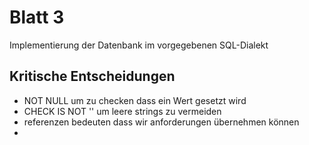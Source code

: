 # Blatt 3

Implementierung der Datenbank im vorgegebenen SQL-Dialekt

## Kritische Entscheidungen

- NOT NULL um zu checken dass ein Wert gesetzt wird
- CHECK  IS NOT '' um leere strings zu vermeiden
- referenzen bedeuten dass wir anforderungen übernehmen können
- 
